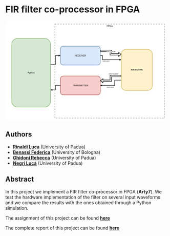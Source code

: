 # FIR filter co-processor in FPGA

<p align="center">
    <img src="./FPGA_scheme.png" alt="Drawing" style="width: 500px"/>
</p>





## Authors

* [**Rinaldi Luca**](https://github.com/RinaldiLuca) (University of Padua)
* [**Benassi Federica**](https://github.com/fedebenassi) (University of Bologna)
* [**Ghidoni Rebecca**](https://github.com/GhidoniR) (University of Padua)
* [**Negri Luca**](https://github.com/Luca-Negri) (University of Padua)





## Abstract
In this project we implement a FIR filter co-processor in FPGA (**Arty7**). We test the hardware implementation of the filter on several input waveforms and we compare the results with the ones obtained through a Python simulation.

The assignment of this project can be found [**here**](https://github.com/RinaldiLuca/FIRfilter_on_FPGA/blob/main/Assignment.pdf)

The complete report of this project can be found [**here**](https://github.com/RinaldiLuca/FIRfilter_on_FPGA/blob/main/Report.pdf)
